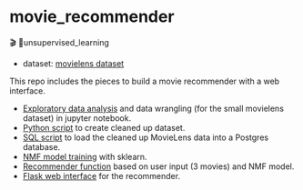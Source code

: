 # movie_recommender
🎬 🍿unsupervised_learning


* dataset: [movielens dataset](https://grouplens.org/datasets/movielens/) 

This repo includes the pieces to build a movie recommender with a web interface.
* [Exploratory data analysis](https://github.com/laraschmitt/movie_recommender/blob/main/EDA/EDA_movie_lens_100k_complete.ipynb) and data wrangling (for the small movielens dataset) in jupyter notebook.
* [Python script](https://github.com/laraschmitt/movie_recommender/blob/main/data_wrangling.py) to create cleaned up dataset.
* [SQL script](https://github.com/laraschmitt/movie_recommender/blob/main/DB_setup/import_tables.sql) to load the cleaned up MovieLens data into a Postgres database. 
* [NMF model training](https://github.com/laraschmitt/movie_recommender/blob/main/nmf_model_training.py) with sklearn.
* [Recommender function](https://github.com/laraschmitt/movie_recommender/blob/main/flask-app-bootstrap/nmf_recommender.py) based on user input (3 movies) and NMF model.
* [Flask web interface](https://github.com/laraschmitt/movie_recommender/blob/main/flask-app-bootstrap/application.py) for the recommender.
    
